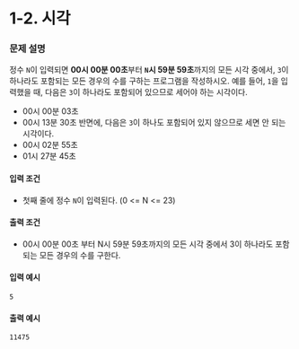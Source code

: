 # 1-2. 시각
### 문제 설명
정수 `N`이 입력되면 **00시 00분 00초**부터 **`N`시 59분 59초**까지의 모든 시각 중에서, `3`이 하나라도 포함되는 모든 경우의 수를 구하는 프로그램을 작성하시오. 예를 들어, `1`을 입력했을 때, 다음은 `3`이 하나라도 포함되어 있으므로 세어야 하는 시각이다.
- 00시 00분 03초
- 00시 13분 30초
반면에, 다음은 `3`이 하나도 포함되어 있지 않으므로 세면 안 되는 시각이다.
- 00시 02분 55초
- 01시 27분 45초

#### 입력 조건
- 첫째 줄에 정수 `N`이 입력된다. (0 <= N <= 23)
#### 출력 조건
- 00시 00분 00초 부터 N시 59분 59초까지의 모든 시각 중에서 3이 하나라도 포함되는 모든 경우의 수를 구한다.

#### 입력 예시
```
5
```
#### 출력 예시
```
11475
```